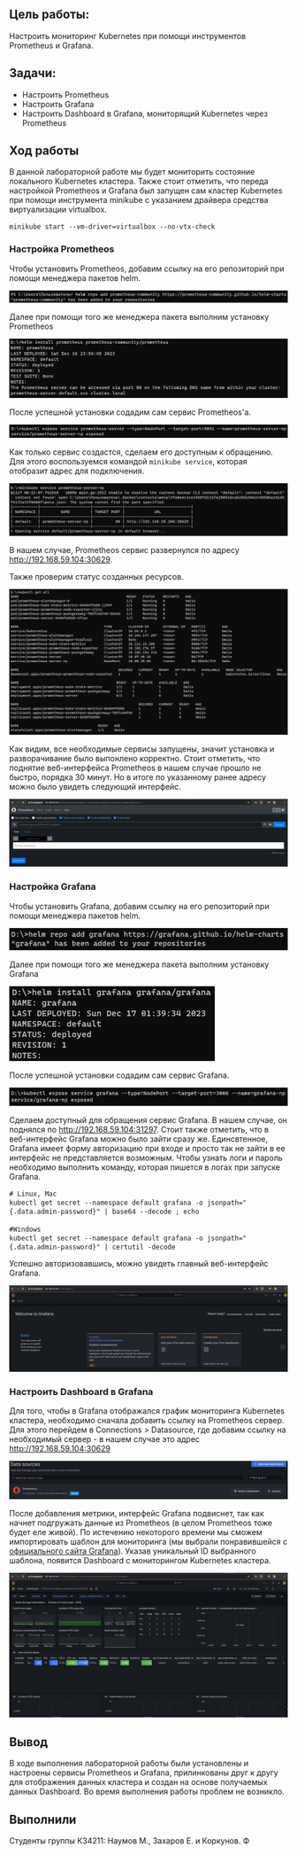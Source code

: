 ## Цель работы:
Настроить мониторинг Kubernetes при помощи инструментов Prometheus и Grafana.

## Задачи:
* Настроить Prometheus
* Настроить Grafana
* Настроить Dashboard в Grafana, мониторящий Kubernetes через Prometheus

## Ход работы

В данной лабораторной работе мы будет мониторить состояние локального Kubernetes кластера. Также стоит отметить, что переда настройкой Prometheos и Grafana был запущен сам кластер Kubernetes при помощи инструмента minikube с указанием драйвера средства виртуализации virtualbox.
```
minikube start --vm-driver=virtualbox --no-vtx-check
```

### Настройка Prometheos

Чтобы установить Prometheos, добавим ссылку на его репозиторий при помощи менеджера пакетов helm.

![png1](./img/1.png)

Далее при помощи того же менеджера пакета выполним установку Prometheos

![png2](./img/2.png)

После успешной установки содадим сам сервис Prometheos'а.

![png3](./img/3.png)

Как только сервис создастся, сделаем его доступным к обращению. Для этого воспользуемся командой ```minikube service```, которая отобразит адрес для подключения.

![png4](./img/4.png)

В нашем случае, Prometheos сервис развернулся по адресу http://192.168.59.104:30629.

Также проверим статус созданных ресурсов.

![png5](./img/5.png)

Как видим, все необходимые сервисы запущены, значит установка и разворачивание было выпонлено корректно. Стоит отметить, что поднятие веб-интерфейса Prometheos в нашем случае прошло не быстро, порядка 30 минут. Но в итоге по указанному ранее адресу можно было увидеть следующий интерфейс.

![png6](./img/6.png)

### Настройка Grafana

Чтобы установить Grafana, добавим ссылку на его репозиторий при помощи менеджера пакетов helm.

![png7](./img/7.png)

Далее при помощи того же менеджера пакета выполним установку Grafana

![png8](./img/8.png)

После успешной установки содадим сам сервис Grafana.

![png9](./img/9.png)

Сделаем доступный для обращения сервис Grafana. В нашем случае, он поднялся по http://192.168.59.104:31297. Стоит также отметить, что в веб-интерфейс Grafana можно было зайти сразу же. Единсвтенное, Grafana имеет форму авторизацию при входе и просто так не зайти в ее интерфейс не представляется возможным. Чтобы узнать логи и пароль необходимо выполнить команду, которая пишется в логах при запуске Grafana.

```
# Linux, Mac
kubectl get secret --namespace default grafana -o jsonpath="{.data.admin-password}" | base64 --decode ; echo

#Windows
kubectl get secret --namespace default grafana -o jsonpath="{.data.admin-password}" | certutil -decode
```

Успешно авторизовавшись, можно увидеть главный веб-интерфейс Grafana.

![png10](./img/10.png)

### Настроить Dashboard в Grafana

Для того, чтобы в Grafana отображался график мониторинга Kubernetes кластера, необходимо сначала добавить ссылку на Prometheos сервер. Для этого перейдем в Connections > Datasource, где добавим ссылку на необходимый сервер - в нашем случае это адрес http://192.168.59.104:30629

![png11](./img/12.png)

После добавления метрики, интерфейс Grafana подвиснет, так как начнет подгружать данные из Prometheos (в целом Prometheos тоже будет еле живой). По истечению некоторого времени мы сможем импортировать шаблон для мониторинга (мы выбрали понравившейся с [официального сайта Grafana](https://grafana.com/grafana/dashboards/)). Указав уникальный ID выбранного шаблона, появится Dashboard с мониторингом Kubernetes кластера.

![png12](./img/11.png)

## Вывод
В ходе выполнения лабораторной работы были установлены и настроены сервисы Prometheos и Grafana, прилинкованы друг к другу для отображения данных кластера и создан на основе получаемых данных Dashboard. Во время выполнения работы проблем не возникло.

## Выполнили
Студенты группы К34211: Наумов М., Захаров Е. и Коркунов. Ф